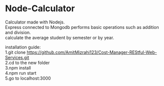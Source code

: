 # Node-Calculator 

Calculator made with Nodejs. <br />
Express connected to Mongodb performs basic operations such as addition and division. <br />
calculate the average student by semester or by year. <br />

installation guide: <br />
1.git clone https://github.com/AmitMizrahi123/Cost-Manager-REStful-Web-Services.git <br />
2.cd to the new folder <br />
3.npm install <br />
4.npm run start <br />
5.go to localhost:3000 <br />
